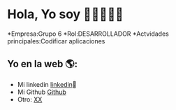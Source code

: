 # Hola, Yo soy <Stephanie Rojas Alumno>  👋👨‍💻👩‍💻

*Empresa:Grupo 6
*Rol:DESARROLLADOR
*Actvidades principales:Codificar aplicaciones


## Yo en la web 🌎:
- Mi linkedin <a href="<>">linkedin</a>💼
- Mi Github <a href="<>">Github</a>
- Otro: <a href="<>"> XX</a>